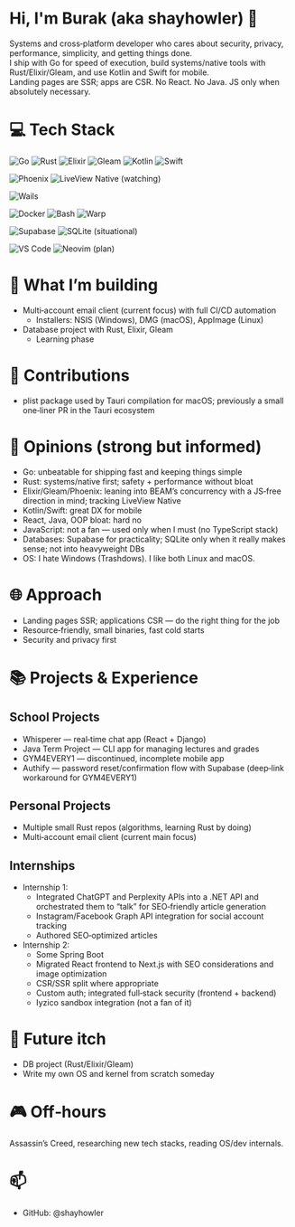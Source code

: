 # Hi, I'm Burak (aka shayhowler) 👋

Systems and cross‑platform developer who cares about security, privacy, performance, simplicity, and getting things done.  
I ship with Go for speed of execution, build systems/native tools with Rust/Elixir/Gleam, and use Kotlin and Swift for mobile.  
Landing pages are SSR; apps are CSR. No React. No Java. JS only when absolutely necessary.

# 💻 Tech Stack
<!-- Core languages I actually enjoy -->
![Go](https://img.shields.io/badge/Go-00ADD8?style=for-the-badge&logo=go&logoColor=white)
![Rust](https://img.shields.io/badge/Rust-B4673A?style=for-the-badge&logo=rust&logoColor=ffffff)
![Elixir](https://img.shields.io/badge/Elixir-4B275F?style=for-the-badge&logo=elixir&logoColor=white)
![Gleam](https://img.shields.io/badge/Gleam-ffaff3?style=for-the-badge&logo=gleam&logoColor=3b3240)
![Kotlin](https://img.shields.io/badge/Kotlin-7F52FF?style=for-the-badge&logo=kotlin&logoColor=white)
![Swift](https://img.shields.io/badge/Swift-FA7343?style=for-the-badge&logo=swift&logoColor=white)

<!-- Frameworks -->
![Phoenix](https://img.shields.io/badge/Phoenix-FD4F00?style=for-the-badge&logo=phoenixframework&logoColor=white)
![LiveView Native (watching)](https://img.shields.io/badge/LiveView%20Native-watching-000000?style=for-the-badge&logo=elixir&logoColor=white)

<!-- Cross‑platform / Desktop -->
![Wails](https://img.shields.io/badge/Wails-3C3C3C?style=for-the-badge&logo=go&logoColor=white)

<!-- Tooling -->
![Docker](https://img.shields.io/badge/Docker-2496ED?style=for-the-badge&logo=docker&logoColor=white)
![Bash](https://img.shields.io/badge/Bash-121011?style=for-the-badge&logo=gnu-bash&logoColor=white)
![Warp](https://img.shields.io/badge/Warp-01A4FF?style=for-the-badge&logo=warp&logoColor=white)

<!-- Databases / Backend infra (pragmatic) -->
![Supabase](https://img.shields.io/badge/Supabase-3ECF8E?style=for-the-badge&logo=supabase&logoColor=white)
![SQLite (situational)](https://img.shields.io/badge/SQLite%20(situational)-003B57?style=for-the-badge&logo=sqlite&logoColor=white)

<!-- Editors -->
![VS Code](https://img.shields.io/badge/VS%20Code-007ACC?style=for-the-badge&logo=visualstudiocode&logoColor=white)
![Neovim (plan)](https://img.shields.io/badge/Neovim%20(plan)-57A143?style=for-the-badge&logo=neovim&logoColor=white)

# 🚢 What I’m building
- Multi‑account email client (current focus) with full CI/CD automation  
  - Installers: NSIS (Windows), DMG (macOS), AppImage (Linux)
- Database project with Rust, Elixir, Gleam
  - Learning phase

# 🧪 Contributions
- plist package used by Tauri compilation for macOS; previously a small one‑liner PR in the Tauri ecosystem

# 🧭 Opinions (strong but informed)
- Go: unbeatable for shipping fast and keeping things simple
- Rust: systems/native first; safety + performance without bloat
- Elixir/Gleam/Phoenix: leaning into BEAM’s concurrency with a JS‑free direction in mind; tracking LiveView Native
- Kotlin/Swift: great DX for mobile
- React, Java, OOP bloat: hard no
- JavaScript: not a fan — used only when I must (no TypeScript stack)
- Databases: Supabase for practicality; SQLite only when it really makes sense; not into heavyweight DBs
- OS: I hate Windows (Trashdows). I like both Linux and macOS.

# 🌐 Approach
- Landing pages SSR; applications CSR — do the right thing for the job
- Resource‑friendly, small binaries, fast cold starts
- Security and privacy first

# 📚 Projects & Experience

## School Projects
- Whisperer — real‑time chat app (React + Django)
- Java Term Project — CLI app for managing lectures and grades
- GYM4EVERY1 — discontinued, incomplete mobile app
- Authify — password reset/confirmation flow with Supabase (deep‑link workaround for GYM4EVERY1)

## Personal Projects
- Multiple small Rust repos (algorithms, learning Rust by doing)
- Multi‑account email client (current main focus)

## Internships
- Internship 1:
  - Integrated ChatGPT and Perplexity APIs into a .NET API and orchestrated them to “talk” for SEO‑friendly article generation
  - Instagram/Facebook Graph API integration for social account tracking
  - Authored SEO‑optimized articles
- Internship 2:
  - Some Spring Boot
  - Migrated React frontend to Next.js with SEO considerations and image optimization
  - CSR/SSR split where appropriate
  - Custom auth; integrated full‑stack security (frontend + backend)
  - Iyzico sandbox integration (not a fan of it)

# 🧱 Future itch
- DB project (Rust/Elixir/Gleam)
- Write my own OS and kernel from scratch someday

# 🎮 Off‑hours
Assassin’s Creed, researching new tech stacks, reading OS/dev internals.

# 📫
- GitHub: @shayhowler
